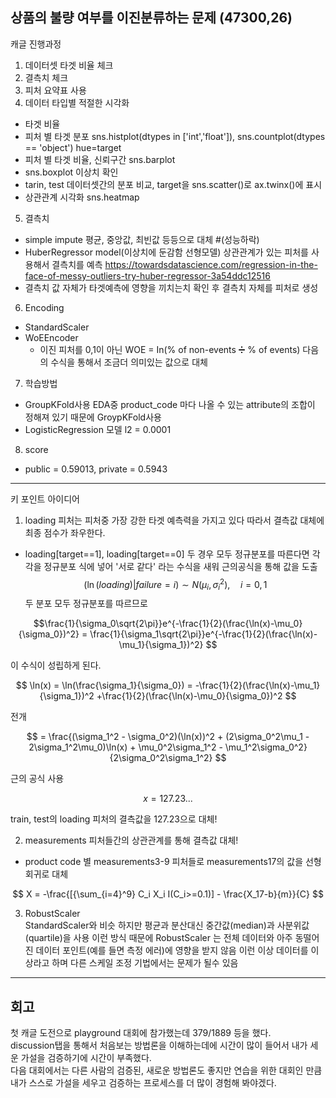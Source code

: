상품의 불량 여부를 이진분류하는 문제 (47300,26)
-------------------------------------------------------------------------------------------------------------------------
캐글 진행과정
1. 데이터셋 타겟 비율 체크
2. 결측치 체크
3. 피처 요약표 사용
4. 데이터 타입별 적절한 시각화 
  - 타겟 비율
  - 피처 별 타겟 분포 sns.histplot(dtypes in ['int','float']), sns.countplot(dtypes == 'object') hue=target
  - 피처 별 타겟 비율, 신뢰구간 sns.barplot
  - sns.boxplot 이상치 확인
  - tarin, test 데이터셋간의 분포 비교, target을 sns.scatter()로 ax.twinx()에 표시
  - 상관관계 시각화 sns.heatmap
5. 결측치
  - simple impute 평균, 중앙값, 최빈값 등등으로 대체    #(성능하락)
  - HuberRegressor model(이상치에 둔감함 선형모델) 상관관계가 있는 피처를 사용해서 결측치를 예측
    https://towardsdatascience.com/regression-in-the-face-of-messy-outliers-try-huber-regressor-3a54ddc12516
  - 결측치 값 자체가 타겟예측에 영향을 끼치는치 확인 후 결측치 자체를 피처로 생성
6. Encoding
  - StandardScaler
  - WoEEncoder
    - 이진 피처를 0,1이 아닌 WOE = In(% of non-events ➗ % of events) 다음의 수식을 통해서 조금더 의미있는 값으로 대체
7. 학습방법
  - GroupKFold사용
    EDA중 product_code 마다 나올 수 있는 attribute의 조합이 정해져 있기 때문에 GroypKFold사용
  - LogisticRegression 모델 l2 = 0.0001
8. score
  - public = 0.59013, private = 0.5943

-------------------------------------------------------------------------------------------------------------------------
키 포인트 아이디어
1. loading 피처는 피처중 가장 강한 타겟 예측력을 가지고 있다 따라서 결측값 대체에 최종 점수가 좌우한다.
  - loading[target==1], loading[target==0] 두 경우 모두 정규분포를 따른다면 각각을 정규분포 식에 넣어 '서로 같다' 라는 수식을 새워 근의공식을 통해 값을 도출
   $$(\ln(loading)|failure = i) ∼ N(\mu_i, \sigma_i^2),\quad i = 0,1 $$
   두 분포 모두 정규분포를 따르므로
   
   $$\frac{1}{\sigma_0\sqrt{2\pi}}e^{-\frac{1}{2}(\frac{\ln(x)-\mu_0}{\sigma_0})^2} = \frac{1}{\sigma_1\sqrt{2\pi}}e^{-\frac{1}{2}(\frac{\ln(x)-\mu_1}{\sigma_1})^2}  $$
   
   이 수식이 성립하게 된다.   
   
   $$ \ln(x) = \ln(\frac{\sigma_1}{\sigma_0}) = -\frac{1}{2}(\frac{\ln(x)-\mu_1}{\sigma_1})^2 +\frac{1}{2}(\frac{\ln(x)-\mu_0}{\sigma_0})^2 $$
   
   전개
   
   $$ = \frac{(\sigma_1^2 - \sigma_0^2)(\ln(x))^2 + (2\sigma_0^2\mu_1 - 2\sigma_1^2\mu_0)\ln(x) + \mu_0^2\sigma_1^2 - \mu_1^2\sigma_0^2}{2\sigma_0^2\sigma_1^2} $$
   
   근의 공식 사용
   
   $$ x = 127.23... $$
   
   train, test의 loading 피처의 결측값을 127.23으로 대체!   


2. measurements 피처들간의 상관관계를 통해 결측값 대체!
  - product code 별 measurements3-9 피처들로 measurements17의 값을 선형회귀로 대체
  
  $$ X = -\frac{[{\sum_{i=4}^9} C_i X_i I(C_i>=0.1)] - \frac{X_17-b}{m}}{C} $$
   
3. RobustScaler   
  StandardScaler와 비슷 하지만 평균과 분산대신 중간값(median)과 사분위값(quartile)을 사용 
  이런 방식 때문에 RobustScaler 는 전체 데이터와 아주 동떨어진 데이터 포인트(예를 들면 측정 에러)에 영향을 받지 않음 
  이런 이상 데이터를 이상라고 하며 다른 스케일 조정 기법에서는 문제가 될수 있음 
-------------------------------------------------------------------------------------------------------------------------
회고
-------------------------------------------------------------------------------------------------------------------------
첫 캐글 도전으로 playground 대회에 참가했는데 379/1889 등을 했다.<br>
discussion탭을 통해서 처음보는 방법론을 이해하는데에 시간이 많이 들어서 내가 세운 가설을 검증하기에 시간이 부족했다.<br>
다음 대회에서는 다른 사람의 검증된, 새로운 방법론도 좋지만 연습을 위한 대회인 만큼 내가 스스로 가설을 세우고 검증하는 프로세스를 더 많이 경험해 봐야겠다.
